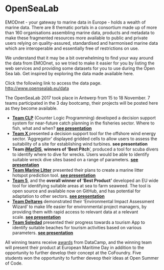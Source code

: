 # OpenSeaLab
EMODnet - your gateway to marine data in Europe - holds a wealth of marine data. There are 8 thematic portals in a consortium made up of more than 160 organisations assembling marine data, products and metadata to make these fragmented resources more available to public and private users relying on quality-assured, standardised and harmonised marine data which are interoperable and essentially free of restrictions on use. 

We understand that it may be a bit overwhelming to find your way around the data from EMODnet, so we tried to make it easier for you by listing the web services and providing some datasets for you to use during the Open Sea lab. Get inspired by exploring the data made available here. 

Click the following link to access the data page. http://www.opensealab.eu/data 

The OpenSeaLab 2017 took place in Antwerp from 15 to 18 November. 7 teams participated in the 3 day bootcamp, their projects will be posted here as they become available.


<ul>
	<li><a href="http://www.emodnet.eu/sites/emodnet.eu/files/public/Day%203%20-%20010.jpg" onclick="window.open(this.href, '', 'resizable=no,status=no,location=no,toolbar=no,menubar=no,fullscreen=no,scrollbars=no,dependent=no'); return false;"><strong>Team CLP</strong></a> (Counter Logic Programming) developed a decision support system for near-future catch planning in the fisheries sector. Where to fish, what and when? <a href="http://www.emodnet.eu/sites/emodnet.eu/files/public/2.1_PITCH1_OpenSeaLab-Team-CLP-Presentation-2017-11-17.pdf" target="_blank"><strong>see presentation</strong></a></li> 
	<li><strong><a href="http://www.emodnet.eu/sites/emodnet.eu/files/public/Day%203%20-%20001.jpg" onclick="window.open(this.href, '', 'resizable=no,status=no,location=no,toolbar=no,menubar=no,fullscreen=no,scrollbars=no,dependent=no'); return false;">Team X</a></strong><a href="http://www.emodnet.eu/sites/emodnet.eu/files/public/Day%203%20-%20001.jpg" onclick="window.open(this.href, '', 'resizable=no,status=no,location=no,toolbar=no,menubar=no,fullscreen=no,scrollbars=no,dependent=no'); return false;"><strong> </strong></a>presented a decision support tool for the offshore wind energy sector. &lsquo;Aggregator&rsquo; displayed gridded cells to allow users to assess the suitability of a site for establishing wind turbines.&nbsp;<strong>see presentation</strong></li>
	<li><strong>Team <a href="http://www.emodnet.eu/sites/emodnet.eu/files/public/Day%203%20-%20006.jpg" onclick="window.open(this.href, '', 'resizable=no,status=no,location=no,toolbar=no,menubar=no,fullscreen=no,scrollbars=no,dependent=no'); return false;">iMarDIS</a></strong>, <strong>winners of &lsquo;Best Pitch</strong>&rsquo;, produced a tool for scuba divers to identify where to dive for wrecks. Users would be able to identify suitable wreck dive sites based on a range of parameters.&nbsp;<a href="https://prezi.com/view/N2JLgZ9Jl8VztXRbZE1P/" target="_blank"><strong>see presentation</strong></a></li>
	<li><a href="http://www.emodnet.eu/sites/emodnet.eu/files/public/Day%203%20-%20003.jpg" onclick="window.open(this.href, '', 'resizable=no,status=no,location=no,toolbar=no,menubar=no,fullscreen=no,scrollbars=no,dependent=no'); return false;"><strong>Team Marine Litter</strong></a> presented their plans to create a marine litter hotspot prediction tool.&nbsp;<a href="http://www.emodnet.eu/sites/emodnet.eu/files/public/2.4_PITCH4_Marine%20Litter.pdf" target="_blank"><strong>see presentation</strong></a></li>
	<li><a href="http://www.emodnet.eu/sites/emodnet.eu/files/public/Day%203%20-%20004.jpg" onclick="window.open(this.href, '', 'resizable=no,status=no,location=no,toolbar=no,menubar=no,fullscreen=no,scrollbars=no,dependent=no'); return false;"><strong>Team 5</strong></a>, and the <strong>overall winner of &lsquo;Best Product&rsquo;</strong> developed an EU wide tool for identifying suitable areas at sea to farm seaweed. The tool is open source and available now on GitHub, and has potential for adaptation to other sectors.&nbsp;<a href="http://www.emodnet.eu/sites/emodnet.eu/files/public/Team5_Pitch_final.pdf" target="_blank"><strong>see presentation</strong></a></li>
	<li><a href="http://www.emodnet.eu/sites/emodnet.eu/files/public/Day%203%20-%20005.jpg" onclick="window.open(this.href, '', 'resizable=no,status=no,location=no,toolbar=no,menubar=no,fullscreen=no,scrollbars=no,dependent=no'); return false;"><strong>Team Deltares</strong></a> demonstrated their &lsquo;Environmental Impact Assessment Wizard&rsquo; to make life easier for environmental project managers, by providing them with rapid access to relevant data at a relevant scale.&nbsp;<a href="http://www.emodnet.eu/sites/emodnet.eu/files/public/2.6_PITCH6_EIA_pitch_Deltares_Fluves_openearth.pdf" target="_blank"><strong>see presentation</strong></a></li>
	<li><a href="http://www.emodnet.eu/sites/emodnet.eu/files/public/Day%203%20-%20002.jpg" onclick="window.open(this.href, '', 'resizable=no,status=no,location=no,toolbar=no,menubar=no,fullscreen=no,scrollbars=no,dependent=no'); return false;"><strong>Team Soledad</strong></a> presented their progress towards a tourism App to identify suitable beaches for tourism activities based on various parameters.&nbsp;<a href="http://www.emodnet.eu/sites/emodnet.eu/files/public/2.7_PITCH7_TeamSoledad.pdf" target="_blank"><strong>see presentation</strong></a></li>
</ul>

<p class="rtejustify">All winning teams receive <a href="http://www.opensealab.eu/awards">awards</a> from DataCamp, and the winning team will present their product at European Maritime Day in addition to the opportunity to further develop their concept at the CoFoundry. Five students won the opportunity to further deveop their ideas at Open Summer of Code.</p>
